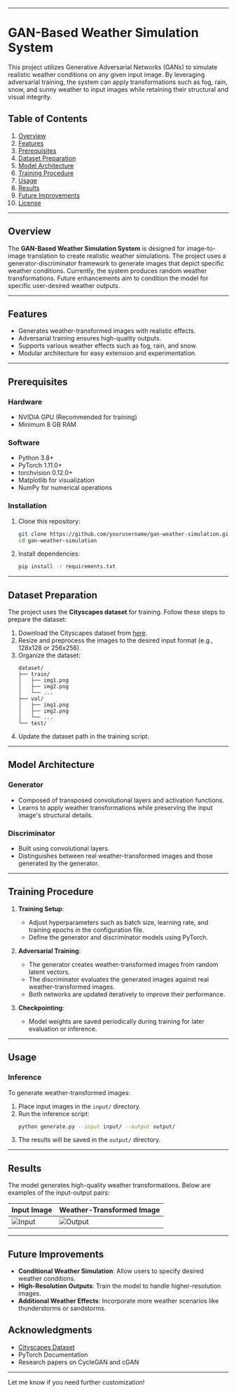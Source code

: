
---

# GAN-Based Weather Simulation System

This project utilizes Generative Adversarial Networks (GANs) to simulate realistic weather conditions on any given input image. By leveraging adversarial training, the system can apply transformations such as fog, rain, snow, and sunny weather to input images while retaining their structural and visual integrity.

## Table of Contents

1. [Overview](#overview)
2. [Features](#features)
3. [Prerequisites](#prerequisites)
4. [Dataset Preparation](#dataset-preparation)
5. [Model Architecture](#model-architecture)
6. [Training Procedure](#training-procedure)
7. [Usage](#usage)
8. [Results](#results)
9. [Future Improvements](#future-improvements)
10. [License](#license)

---

## Overview

The **GAN-Based Weather Simulation System** is designed for image-to-image translation to create realistic weather simulations. The project uses a generator-discriminator framework to generate images that depict specific weather conditions. Currently, the system produces random weather transformations. Future enhancements aim to condition the model for specific user-desired weather outputs.

---

## Features

- Generates weather-transformed images with realistic effects.
- Adversarial training ensures high-quality outputs.
- Supports various weather effects such as fog, rain, and snow.
- Modular architecture for easy extension and experimentation.

---

## Prerequisites

### Hardware
- NVIDIA GPU (Recommended for training)
- Minimum 8 GB RAM

### Software
- Python 3.8+
- PyTorch 1.11.0+
- torchvision 0.12.0+
- Matplotlib for visualization
- NumPy for numerical operations

### Installation
1. Clone this repository:
   ```bash
   git clone https://github.com/yourusername/gan-weather-simulation.git
   cd gan-weather-simulation
   ```
2. Install dependencies:
   ```bash
   pip install -r requirements.txt
   ```

---

## Dataset Preparation

The project uses the **Cityscapes dataset** for training. Follow these steps to prepare the dataset:

1. Download the Cityscapes dataset from [here](https://www.cityscapes-dataset.com/).
2. Resize and preprocess the images to the desired input format (e.g., 128x128 or 256x256).
3. Organize the dataset:
   ```
   dataset/
   ├── train/
   │   ├── img1.png
   │   ├── img2.png
   │   └── ...
   ├── val/
   │   ├── img1.png
   │   ├── img2.png
   │   └── ...
   └── test/
   ```
4. Update the dataset path in the training script.

---

## Model Architecture

### Generator
- Composed of transposed convolutional layers and activation functions.
- Learns to apply weather transformations while preserving the input image's structural details.

### Discriminator
- Built using convolutional layers.
- Distinguishes between real weather-transformed images and those generated by the generator.

---

## Training Procedure

1. **Training Setup**:
   - Adjust hyperparameters such as batch size, learning rate, and training epochs in the configuration file.
   - Define the generator and discriminator models using PyTorch.

2. **Adversarial Training**:
   - The generator creates weather-transformed images from random latent vectors.
   - The discriminator evaluates the generated images against real weather-transformed images.
   - Both networks are updated iteratively to improve their performance.

3. **Checkpointing**:
   - Model weights are saved periodically during training for later evaluation or inference.

---

## Usage

### Inference
To generate weather-transformed images:
1. Place input images in the `input/` directory.
2. Run the inference script:
   ```bash
   python generate.py --input input/ --output output/
   ```
3. The results will be saved in the `output/` directory.

---

## Results

The model generates high-quality weather transformations. Below are examples of the input-output pairs:

| Input Image | Weather-Transformed Image |
|-------------|---------------------------|
| ![Input](example_images/input.jpg) | ![Output](example_images/output.jpg) |

---

## Future Improvements

- **Conditional Weather Simulation**: Allow users to specify desired weather conditions.
- **High-Resolution Outputs**: Train the model to handle higher-resolution images.
- **Additional Weather Effects**: Incorporate more weather scenarios like thunderstorms or sandstorms.


## Acknowledgments

- [Cityscapes Dataset](https://www.cityscapes-dataset.com/)
- PyTorch Documentation
- Research papers on CycleGAN and cGAN

--- 

Let me know if you need further customization!
